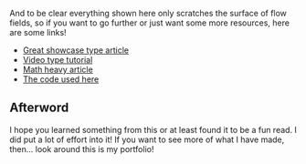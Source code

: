 And to be clear everything shown here only scratches the surface of flow fields, so if you want to go further or just want some more resources, here are some links!

- [Great showcase type article](https://www.tylerxhobbs.com/words/flow-fields)
- [Video type tutorial](https://www.youtube.com/watch?v=_HGh0tfMx7Q)
- [Math heavy article](https://georgemsavva.github.io/creativecoding/posts/flowfields)
- [The code used here](https://github.com/TheHeartstriker/Myriad/tree/main/Myriad/src/flowFields)

## Afterword

I hope you learned something from this or at least found it to be a fun read. I did put a lot of effort into it! If you want to see more of what I have made, then... look around this is my portfolio!
